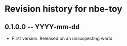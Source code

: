 # Revision history for nbe-toy

## 0.1.0.0 -- YYYY-mm-dd

* First version. Released on an unsuspecting world.
